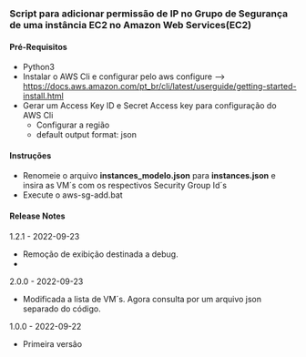 ### Script para adicionar permissão de IP no Grupo de Segurança de uma instância EC2 no Amazon Web Services(EC2) ###

#### Pré-Requisitos ####  
- Python3
- Instalar o AWS Cli e configurar pelo aws configure --> https://docs.aws.amazon.com/pt_br/cli/latest/userguide/getting-started-install.html  
- Gerar um Access Key ID e Secret Access key para configuração do AWS Cli  
  - Configurar a região   
  - default output format: json  

#### Instruções ####  
- Renomeie o arquivo **instances_modelo.json** para **instances.json** e insira as VM´s com os respectivos Security Group Id´s  
- Execute o aws-sg-add.bat  


#### Release Notes ####

1.2.1 - 2022-09-23
- Remoção de exibição destinada a debug.  
- 

2.0.0 - 2022-09-23  
- Modificada a lista de VM´s. Agora consulta por um arquivo json separado do código.  
  
1.0.0 - 2022-09-22  
- Primeira versão  